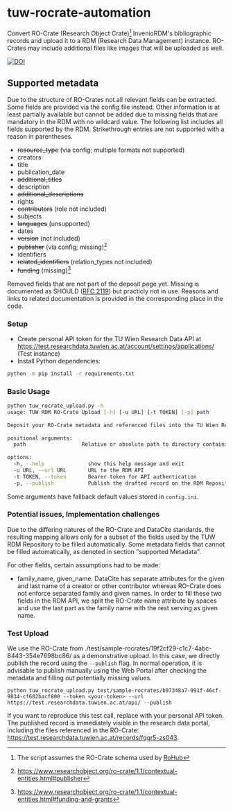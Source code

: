 # tuw-rocrate-automation

Convert RO-Crate (Research Object Crate)[^1] InvenioRDM's bibliographic records and upload it to a RDM (Research Data Management) instance. RO-Crates may include additional files like images that will be uploaded as well.

[![DOI](https://zenodo.org/badge/647654494.svg)](https://zenodo.org/badge/latestdoi/647654494)

## Supported metadata
Due to the structure of RO-Crates not all relevant fields can be extracted. Some fields are provided via the config file instead. Other information is at least partially available but cannot be added due to missing fields that are mandatory in the RDM with no wildcard value. The following list includes all fields supported by the RDM. Strikethrough entries are not supported with a reason in parentheses. 

* ~~resource_type~~ (via config; multiple formats not supported)
* creators
* title
* publication_date
* ~~additional_titles~~
* description
* ~~additional_descriptions~~
* rights
* ~~contributors~~ (role not included)
* subjects
* ~~languages~~ (unsupported)
* dates
* ~~version~~ (not included)
* ~~publisher~~ (via config; missing)[^2]
* identifiers
* ~~related_identifiers~~ (relation_types not included)
* ~~funding~~ (missing)[^3]

Removed fields that are not part of the deposit page yet. Missing is documented as SHOULD ([RFC 2119](https://tools.ietf.org/html/rfc2119)) but practicly not in use. Reasons and links to related documentation is provided in the corresponding place in the code.


### Setup

- Create personal API token for the TU Wien Research Data API at https://test.researchdata.tuwien.ac.at/account/settings/applications/ (Test instance)
- Install Python dependencies:
```sh
python -m pip install -r requirements.txt
```

### Basic Usage
```sh
python tuw_rocrate_upload.py -h
usage: TUW RDM RO-Crate Upload [-h] [-u URL] [-t TOKEN] [-p] path                                                                                     
                                                                                                                                                      
Deposit your RO-Crate metadata and referenced files into the TU Wien Research Data Repository.                                                                                  
                                                                                                                                                      
positional arguments:                                                                                                                                 
  path                  Relative or absolute path to directory containing ro-crate.metadata.json file. Referenced files must be in the same directory.
                                                                                                                                                      
options:                                                                                                                                              
  -h, --help              show this help message and exit                                                                                               
  -u URL, --url URL       URL to the RDM API                                                                                                            
  -t TOKEN, --token       Bearer token for API authentication                                                                                           
  -p, --publish           Publish the drafted record on the RDM Repository
  ```

Some arguments have fallback default values stored in `config.ini`.

### Potential issues, Implementation challenges

Due to the differing natures of the RO-Crate and DataCite standards, the resulting mapping allows only for a subset of the fields used by the TUW RDM Repository to be filled automatically.
Some metadata fields that cannot be filled automatically, as denoted in section "supported Metadata".


For other fields, certain assumptions had to be made:
- family_name, given_name: DataCite has separate attributes for the given and last name of a creator or other contributor whereas RO-Crate does not enforce separated family and given names. In order to fill these two fields in the RDM API, we split the RO-Crate name attribute by spaces and use the last part as the family name with the rest serving as given name.

### Test Upload

We use the RO-Crate from ./test/sample-rocrates/19f2cf29-c1c7-4abc-8443-354e7698bc86/ as a demonstrative upload.
In this case, we directly publish the record using the `--publish` flag. In normal operation, it is advisable to publish manually using the Web Portal after checking the metadata and filling out potentially missing values.
```shell
python tuw_rocrate_upload.py test/sample-rocrates/b97348a7-991f-46cf-9834-cf602bacf800 --token <your-token> --url https://test.researchdata.tuwien.ac.at/api/ --publish
```
If you want to reproduce this test call, replace <your-token> with your personal API token.
The published record is immediately visible in the research data portal, including the files referenced in the RO-Crate: https://test.researchdata.tuwien.ac.at/records/fqgr5-zs043.


[^1]: The script assumes the RO-Crate schema used by [RoHub](https://reliance.rohub.org/)
[^2]: https://www.researchobject.org/ro-crate/1.1/contextual-entities.html#publisher
[^3]: https://www.researchobject.org/ro-crate/1.1/contextual-entities.html#funding-and-grants
